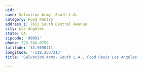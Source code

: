 ```yaml
---
uid: ''
name: Salvation Army- South L.A.
category: Food Pantry
address_1: 7651 South Central Avenue
city: Los Angeles
state: CA
zipcode: '90001'
phone: 323.586.0759
latitude: '33.9698411'
longitude: '-118.2567313'
title: 'Salvation Army- South L.A., Food Oasis Los Angeles'

---
```

